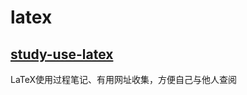 # latex

## [study-use-latex](https://github.com/doreamon95/study-use-latex)
LaTeX使用过程笔记、有用网址收集，方便自己与他人查阅
